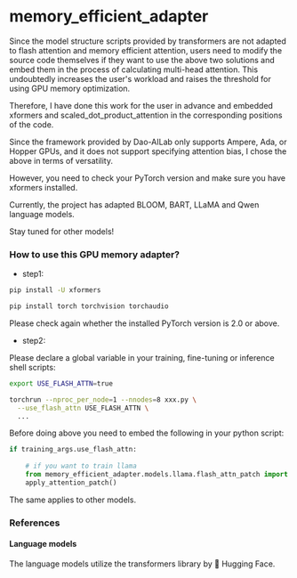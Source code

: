 # memory_efficient_adapter

Since the model structure scripts provided by transformers are not adapted to flash attention and memory efficient attention, users need to modify the source code themselves if they want to use the above two solutions and embed them in the process of calculating multi-head attention. This undoubtedly increases the user's workload and raises the threshold for using GPU memory optimization.

Therefore, I have done this work for the user in advance and embedded xformers and scaled_dot_product_attention in the corresponding positions of the code. 

Since the framework provided by Dao-AILab only supports Ampere, Ada, or Hopper GPUs, and it does not support specifying attention bias, I chose the above in terms of versatility.

However, you need to check your PyTorch version and make sure you have xformers installed.

Currently, the project has adapted BLOOM, BART, LLaMA and Qwen language models.

Stay tuned for other models!

### How to use this GPU memory adapter?

- step1: 
```bash
pip install -U xformers

pip install torch torchvision torchaudio
```
Please check again whether the installed PyTorch version is 2.0 or above.

- step2:

Please declare a global variable in your training, fine-tuning or inference shell scripts:

```bash
export USE_FLASH_ATTN=true

torchrun --nproc_per_node=1 --nnodes=8 xxx.py \
  --use_flash_attn USE_FLASH_ATTN \
  ...
```
Before doing above you need to embed the following in your python script:
```python
if training_args.use_flash_attn:
    
    # if you want to train llama
    from memory_efficient_adapter.models.llama.flash_attn_patch import apply_attention_patch
    apply_attention_patch()
```
The same applies to other models.

### References
#### Language models
The language models utilize the transformers library by 🤗 Hugging Face.
